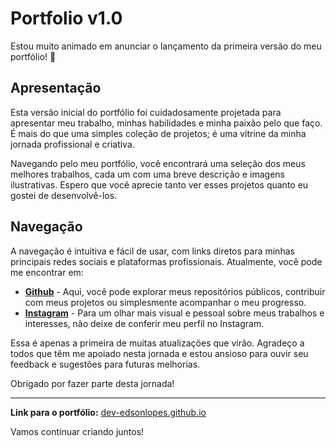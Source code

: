 # Portfolio v1.0

Estou muito animado em anunciar o lançamento da primeira versão do meu portfólio! 🎉

## Apresentação

Esta versão inicial do portfólio foi cuidadosamente projetada para apresentar meu trabalho, minhas habilidades e minha paixão pelo que faço. É mais do que uma simples coleção de projetos; é uma vitrine da minha jornada profissional e criativa.

Navegando pelo meu portfólio, você encontrará uma seleção dos meus melhores trabalhos, cada um com uma breve descrição e imagens ilustrativas. Espero que você aprecie tanto ver esses projetos quanto eu gostei de desenvolvê-los.

## Navegação

A navegação é intuitiva e fácil de usar, com links diretos para minhas principais redes sociais e plataformas profissionais. Atualmente, você pode me encontrar em:

- [**Github**](https://github.com/dev-edsonlopes) - Aqui, você pode explorar meus repositórios públicos, contribuir com meus projetos ou simplesmente acompanhar o meu progresso.
- [**Instagram**](https://www.instagram.com/developer_edsonlopesjr/) - Para um olhar mais visual e pessoal sobre meus trabalhos e interesses, não deixe de conferir meu perfil no Instagram.

Essa é apenas a primeira de muitas atualizações que virão. Agradeço a todos que têm me apoiado nesta jornada e estou ansioso para ouvir seu feedback e sugestões para futuras melhorias.

Obrigado por fazer parte desta jornada!

---

**Link para o portfólio:** [dev-edsonlopes.github.io](https://dev-edsonlopes.github.io/simple-portfolio/)

Vamos continuar criando juntos!